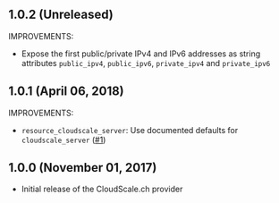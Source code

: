 ## 1.0.2 (Unreleased)


IMPROVEMENTS:

* Expose the first public/private IPv4 and IPv6 addresses as string attributes `public_ipv4`,
  `public_ipv6`, `private_ipv4` and `private_ipv6`

## 1.0.1 (April 06, 2018)


IMPROVEMENTS:

* `resource_cloudscale_server`: Use documented defaults for `cloudscale_server` ([#1](https://github.com/terraform-providers/terraform-provider-aws/issues/1))

## 1.0.0 (November 01, 2017)

* Initial release of the CloudScale.ch provider
